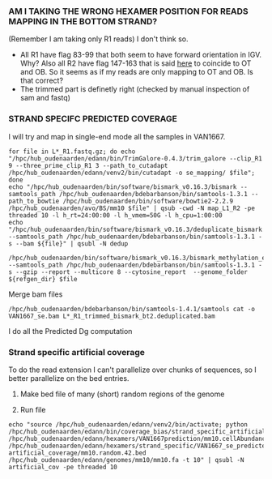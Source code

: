 ### AM I TAKING THE WRONG HEXAMER POSITION FOR READS MAPPING IN THE BOTTOM STRAND?
(Remember I am taking only R1 reads)
I don't think so.
- All R1 have flag 83-99 that both seem to have forward orientation in IGV. Why? Also all R2 have flag 147-163 that is said [here](https://github.com/FelixKrueger/Bismark/issues/151) to coincide to OT and OB. So it seems as if my reads are only mapping to OT and OB. Is that correct?
- The trimmed part is definetly right (checked by manual inspection of sam and fastq)


### STRAND SPECIFC PREDICTED COVERAGE
I will try and map in single-end mode all the samples in VAN1667.
```
for file in L*_R1.fastq.gz; do echo "/hpc/hub_oudenaarden/edann/bin/TrimGalore-0.4.3/trim_galore --clip_R1 9 --three_prime_clip_R1 3 --path_to_cutadapt /hpc/hub_oudenaarden/edann/venv2/bin/cutadapt -o se_mapping/ $file"; done
echo "/hpc/hub_oudenaarden/bin/software/bismark_v0.16.3/bismark --samtools_path /hpc/hub_oudenaarden/bdebarbanson/bin/samtools-1.3.1 --path_to_bowtie /hpc/hub_oudenaarden/bin/software/bowtie2-2.2.9 /hpc/hub_oudenaarden/avo/BS/mm10 $file" | qsub -cwd -N map_L1_R2 -pe threaded 10 -l h_rt=24:00:00 -l h_vmem=50G -l h_cpu=1:00:00
echo "/hpc/hub_oudenaarden/bin/software/bismark_v0.16.3/deduplicate_bismark --samtools_path /hpc/hub_oudenaarden/bdebarbanson/bin/samtools-1.3.1 -s --bam ${file}" | qsubl -N dedup

/hpc/hub_oudenaarden/bin/software/bismark_v0.16.3/bismark_methylation_extractor --samtools_path /hpc/hub_oudenaarden/bdebarbanson/bin/samtools-1.3.1 -s --gzip --report --multicore 8 --cytosine_report  --genome_folder ${refgen_dir} $file
```
Merge bam files
```
/hpc/hub_oudenaarden/bdebarbanson/bin/samtools-1.4.1/samtools cat -o VAN1667_se.bam L*_R1_trimmed_bismark_bt2.deduplicated.bam
```

I do all the Predicted Dg computation

### Strand specific artificial coverage
To do the read extension I can't parallelize over chunks of sequences, so I better parallelize on the bed entries.

1) Make bed file of many (short) random regions of the genome

2) Run file
```
echo "source /hpc/hub_oudenaarden/edann/venv2/bin/activate; python /hpc/hub_oudenaarden/edann/bin/coverage_bias/strand_specific_artificial_coverage.py /hpc/hub_oudenaarden/edann/hexamers/VAN1667prediction/mm10.cellAbundance.noN.csv.gz /hpc/hub_oudenaarden/edann/hexamers/strand_specific/VAN1667_se_predictedcov.csv artificial_coverage/mm10.random.42.bed /hpc/hub_oudenaarden/edann/genomes/mm10/mm10.fa -t 10" | qsubl -N artificial_cov -pe threaded 10
```
